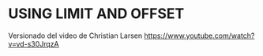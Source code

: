 # USING LIMIT AND OFFSET

Versionado del video de Christian Larsen
https://www.youtube.com/watch?v=vd-s30JrqzA
